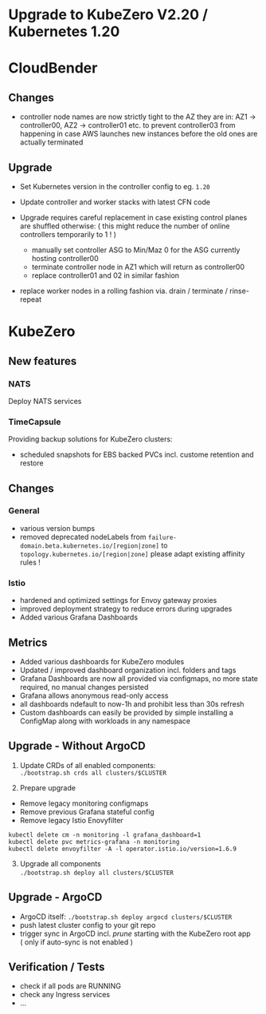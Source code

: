 # Upgrade to KubeZero V2.20 / Kubernetes 1.20

# CloudBender
## Changes
- controller node names are now strictly tight to the AZ they are in: AZ1 -> controller00, AZ2 -> controller01 etc. to prevent controller03 from happening in case AWS launches new instances before the old ones are actually terminated 
 
## Upgrade
- Set Kubernetes version in the controller config to eg. `1.20`  
- Update controller and worker stacks with latest CFN code

- Upgrade requires careful replacement in case existing control planes are shuffled otherwise: ( this might reduce the number of online controllers temporarily to 1 ! )
  - manually set controller ASG to Min/Maz 0 for the ASG currently hosting controller00
  - terminate controller node in AZ1 which will return as controller00
  - replace controller01 and 02 in similar fashion

- replace worker nodes in a rolling fashion via. drain / terminate / rinse-repeat

# KubeZero

## New features

### NATS
Deploy NATS services

### TimeCapsule
Providing backup solutions for KubeZero clusters:
  
- scheduled snapshots for EBS backed PVCs incl. custome retention and restore


## Changes

### General
- various version bumps
- removed deprecated nodeLabels from `failure-domain.beta.kubernetes.io/[region|zone]` to `topology.kubernetes.io/[region|zone]` please adapt existing affinity rules !

### Istio
- hardened and optimized settings for Envoy gateway proxies
- improved deployment strategy to reduce errors during upgrades
- Added various Grafana Dashboards

## Metrics
- Added various dashboards for KubeZero modules
- Updated / improved dashboard organization incl. folders and tags
- Grafana Dashboards are now all provided via configmaps, no more state required, no manual changes persisted
- Grafana allows anonymous read-only access
- all dashboards ndefault to now-1h and prohibit less than 30s refresh
- Custom dashboards can easily be provided by simple installing a ConfigMap along with workloads in any namespace


## Upgrade - Without ArgoCD
1. Update CRDs of all enabled components:  
  `./bootstrap.sh crds all clusters/$CLUSTER`

2. Prepare upgrade
- Remove legacy monitoring configmaps
- Remove previous Grafana stateful config
- Remove legacy Istio Enovyfilter

```
kubectl delete cm -n monitoring -l grafana_dashboard=1
kubectl delete pvc metrics-grafana -n monitoring
kubectl delete envoyfilter -A -l operator.istio.io/version=1.6.9
```

3. Upgrade all components  
`./bootstrap.sh deploy all clusters/$CLUSTER`

## Upgrade - ArgoCD
- ArgoCD itself: `./bootstrap.sh deploy argocd clusters/$CLUSTER`
- push latest cluster config to your git repo
- trigger sync in ArgoCD incl. *prune* starting with the KubeZero root app  
( only if auto-sync is not enabled )

## Verification / Tests
- check if all pods are RUNNING
- check any Ingress services
- ...
